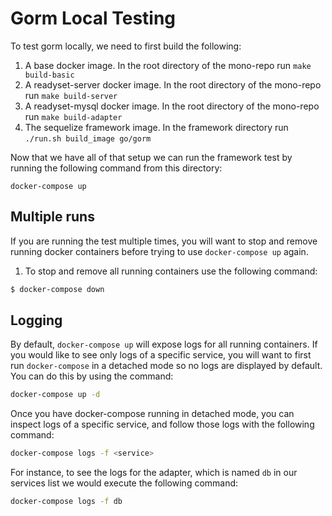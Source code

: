# Gorm Local Testing

To test gorm locally, we need to first build the following:

1. A base docker image. In the root directory of the mono-repo run `make
   build-basic`
2. A readyset-server docker image. In the root directory of the mono-repo run `make
   build-server`
3. A readyset-mysql docker image. In the root directory of the mono-repo run `make
   build-adapter`
4. The sequelize framework image. In the framework directory run `./run.sh
   build_image go/gorm`

Now that we have all of that setup we can run the framework test by running the
following command from this directory:
```
docker-compose up
```

## Multiple runs

If you are running the test multiple times, you will want to stop and remove
running docker containers before trying to use `docker-compose up` again.

1. To stop and remove all running containers use the following command:

```sh
$ docker-compose down
```

## Logging

By default, `docker-compose up` will expose logs for all running containers. If
you would like to see only logs of a specific service, you will want to first
run `docker-compose` in a detached mode so no logs are displayed by default. You
can do this by using the command:

```sh
docker-compose up -d
```

Once you have docker-compose running in detached mode, you can inspect logs of a
specific service, and follow those logs with the following command:

```sh
docker-compose logs -f <service>
```

For instance, to see the logs for the adapter, which is named `db` in our
services list we would execute the following command:

```sh
docker-compose logs -f db
```
